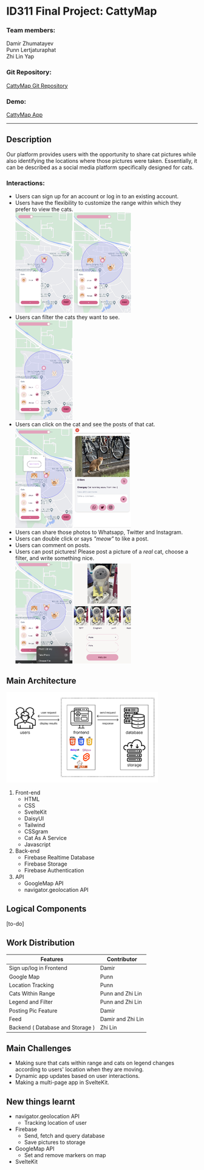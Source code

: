 # ID311 Final Project: CattyMap
### **Team members:** 
Damir Zhumatayev  
Punn Lertjaturaphat  
Zhi Lin Yap  
### **Git Repository:**
[CattyMap Git Repository](https://github.com/dameekoh/cattymap)
### **Demo:**
[CattyMap App](https://develop-cattymap.netlify.app)

___
## Description 
Our platform provides users with the opportunity to share cat pictures while also identifying the locations where those pictures were taken. Essentially, it can be described as a social media platform specifically designed for cats.

### **Interactions:**
- Users can sign up for an account or log in to an existing account.   
- Users have the flexibility to customize the range within which they prefer to view the cats.  
  <img src = 'ReadMepics/IMG_6011.jpg' alt="Adjust range" style="width: 150px">
  <img src = 'ReadMepics/IMG_6010.jpg' alt="Adjust range" style="width: 150px">  
- Users can filter the cats they want to see.  
  <img src = 'ReadMepics/filter.png' alt="Filter cats" style="width: 150px">
- Users can click on the cat and see the posts of that cat.  
  <img src = 'ReadMepics/IMG_6013.jpg' alt="See Posts" style="width: 150px">
  <img src = 'ReadMepics/IMG_6014.jpg' alt="See Posts" style="width: 150px">
- Users can share those photos to Whatsapp, Twitter and Instagram.  
- Users can double click or says *"meow"* to like a post.  
- Users can comment on posts. 
- Users can post pictures! Please post a picture of a *real* cat, choose a filter, and write something nice.  
  <img src = 'ReadMepics/photo.jpg' alt="See Posts" style="width: 150px">
  <img src = 'ReadMepics/photo2.jpg' alt="See Posts" style="width: 150px">

## Main Architecture  

<img src = 'ReadMepics/IMG_6022.PNG' alt="See Posts" style="width: 400px">  

1. Front-end 
   - HTML 
   - CSS
   - SvelteKit 
   - DaisyUI
   - Tailwind
   - CSSgram
   - Cat As A Service
   - Javascript
2. Back-end 
   - Firebase Realtime Database 
   - Firebase Storage
   - Firebase Authentication 
3. API
   - GoogleMap API  
   - navigator.geolocation API
  
## Logical Components  
[to-do] 

## Work Distribution  
| Features      | Contributor |
| ----------- | ----------- |
| Sign up/log in Frontend     | Damir       |
| Google Map | Punn      |
| Location Tracking | Punn      |
| Cats Within Range| Punn and Zhi Lin     |
| Legend and Filter| Punn and Zhi Lin     |
| Posting Pic Feature | Damir      |
| Feed | Damir and Zhi Lin     |
| Backend ( Database and Storage ) |  Zhi Lin     |

## Main Challenges  
- Making sure that cats within range and cats on legend changes according to users' location when they are moving. 
- Dynamic app updates based on user interactions. 
- Making a multi-page app in SvelteKit. 

## New things learnt 
- navigator.geolocation API 
  + Tracking location of user
- Firebase 
  + Send, fetch and query database 
  + Save pictures to storage 
- GoogleMap API  
  + Set and remove markers on map 
- SvelteKit 